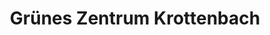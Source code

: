 ---
title: "Grünes Zentrum Krottenbach"
url: /nuernberg/gruenes-zentrum-krottenbach/
shop: Garten-Center
---